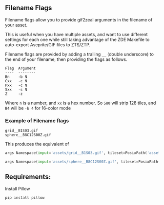 
## Filename Flags

Filename flags allow you to provide gif2zeal arguments in the filename of your asset.

This is useful when you have multiple assets, and want to use different settings for
each one while still taking advantage of the ZDE Makefile to auto-export Aseprite/GIF
files to ZTS/ZTP.

Filename flags are provided by adding a trailing `__` (double underscore) to the end
of your filename, then providing the flags as follows.

```text
Flag  Argument
----  --------
Bn    -b N
Cxx   -c N
Pxx   -c N
Sxx   -s N
Z     -z
```

Where `n` is a number, and `xx` is a hex number.  So `S80` will strip 128 tiles, and `B4` will be `-b 4` for 16-color mode

### Example of Filename flags

```text
grid__B1S03.gif
sphere__B8C12S00Z.gif
```

This produces the equivalent of

```python
args Namespace(input='assets/grid__B1S03.gif', tileset=PosixPath('assets/grid.zts'), palette=PosixPath('assets/grid.ztp'), bpp=1, compress=False, colors=256, strip=3)

args Namespace(input='assets/sphere__B8C12S00Z.gif', tileset=PosixPath('assets/sphere.zts'), palette=PosixPath('assets/sphere.ztp'), bpp=8, compress=True, colors=18, strip=0)
```

## Requirements:

Install Pillow

```shell
pip install pillow
```
